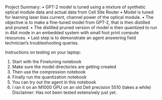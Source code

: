 Project Summary:
•	GPT-2 model is tuned using a mixture of synthetic optical module data and actual data from Cell Site Router 
•	Model is tuned for learning laser bias current, channel power of the optical module. 
•	The objective is to make a fine-tuned model from GPT-2, that is then distilled and pruned. 
•	The distilled pruned version of model is then quantized to run in 4bit mode in an embedded system with small foot print compute resources. 
•	Last step is to demonstrate an agent answering field technician’s troubleshooting queries.

Instructions on testing on your laptop:


1. Start with the Finetuning notebook
2. Make sure the model directories are getting created
3. Then use the compression notebook
4. Finally run the quantization notebook
5. You can try out the agent in this notebook
6. I ran it on an M1000 GPU on an old Dell precision 5510 (takes a while)
Disclaimer:  Has not been tested extensively just yet. 
